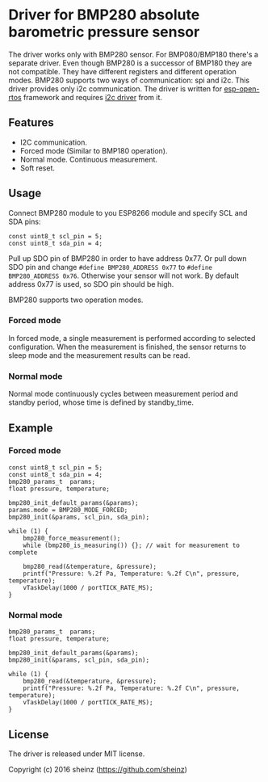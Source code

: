 # Driver for BMP280 absolute barometric pressure sensor

The driver works only with BMP280 sensor. For BMP080/BMP180 there's a separate
driver. Even though BMP280 is a successor of BMP180 they are not compatible.
They have different registers and different operation modes.
BMP280 supports two ways of communication: spi and i2c.
This driver provides only i2c communication.
The driver is written for [esp-open-rtos](https://github.com/SuperHouse/esp-open-rtos)
framework and requires [i2c driver](https://github.com/SuperHouse/esp-open-rtos/tree/master/extras/i2c)
from it.

## Features

 * I2C communication.
 * Forced mode (Similar to BMP180 operation).
 * Normal mode. Continuous measurement.
 * Soft reset.

## Usage

Connect BMP280 module to you ESP8266 module and specify SCL and SDA pins:

```
const uint8_t scl_pin = 5;
const uint8_t sda_pin = 4;
```

Pull up SDO pin of BMP280 in order to have address 0x77.
Or pull down SDO pin and change `#define BMP280_ADDRESS 0x77` to
`#define BMP280_ADDRESS 0x76`. Otherwise your sensor will not work.
By default address 0x77 is used, so SDO pin should be high.

BMP280 supports two operation modes.

### Forced mode

In forced mode, a single measurement is performed according to selected
configuration. When the measurement is finished, the sensor returns to
sleep mode and the measurement results can be read.

### Normal mode

Normal mode continuously cycles between measurement period and standby period,
whose time is defined by standby_time.

## Example

### Forced mode

```
const uint8_t scl_pin = 5;
const uint8_t sda_pin = 4;
bmp280_params_t  params;
float pressure, temperature;

bmp280_init_default_params(&params);
params.mode = BMP280_MODE_FORCED;
bmp280_init(&params, scl_pin, sda_pin);

while (1) {
    bmp280_force_measurement();
    while (bmp280_is_measuring()) {}; // wait for measurement to complete

    bmp280_read(&temperature, &pressure);
    printf("Pressure: %.2f Pa, Temperature: %.2f C\n", pressure, temperature);
    vTaskDelay(1000 / portTICK_RATE_MS);
}
```

### Normal mode

```
bmp280_params_t  params;
float pressure, temperature;

bmp280_init_default_params(&params);
bmp280_init(&params, scl_pin, sda_pin);

while (1) {
    bmp280_read(&temperature, &pressure);
    printf("Pressure: %.2f Pa, Temperature: %.2f C\n", pressure, temperature);
    vTaskDelay(1000 / portTICK_RATE_MS);
}
```

## License

The driver is released under MIT license.

Copyright (c) 2016 sheinz (https://github.com/sheinz)
